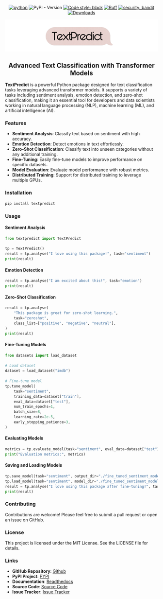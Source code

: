 <div align="center">

[![python](https://img.shields.io/badge/Python-3.9|3.10|3.11|3.12|3.13-3776AB.svg?style=flat&logo=python&logoColor=white)](https://www.python.org) ![PyPI - Version](https://img.shields.io/pypi/v/sentimentpredictor) [![Code style: black](https://img.shields.io/badge/code%20style-black-000000.svg)](https://github.com/psf/black) [![Ruff](https://img.shields.io/endpoint?url=https://raw.githubusercontent.com/astral-sh/ruff/main/assets/badge/v2.json)](https://github.com/astral-sh/ruff) [![security: bandit](https://img.shields.io/badge/security-bandit-yellow.svg)](https://github.com/PyCQA/bandit) [![Downloads](https://static.pepy.tech/badge/textpredict)](https://pepy.tech/project/textpredict)


![TextPredict Logo](https://raw.githubusercontent.com/ankit-aglawe/textpredict/main/assets/logo.png)

## Advanced Text Classification with Transformer Models
</div>

**TextPredict** is a powerful Python package designed for text classification tasks leveraging advanced transformer models. It supports a variety of tasks including sentiment analysis, emotion detection, and zero-shot classification, making it an essential tool for developers and data scientists working in natural language processing (NLP), machine learning (ML), and artificial intelligence (AI).

### Features

- **Sentiment Analysis**: Classify text based on sentiment with high accuracy.
- **Emotion Detection**: Detect emotions in text effortlessly.
- **Zero-Shot Classification**: Classify text into unseen categories without any additional training.
- **Fine-Tuning**: Easily fine-tune models to improve performance on specific datasets.
- **Model Evaluation**: Evaluate model performance with robust metrics.
- **Distributed Training**: Support for distributed training to leverage multiple GPUs.

### Installation

```sh
pip install textpredict
```

### Usage

#### Sentiment Analysis

```python
from textpredict import TextPredict

tp = TextPredict()
result = tp.analyse("I love using this package!", task="sentiment")
print(result)
```

#### Emotion Detection

```python
result = tp.analyse("I am excited about this!", task="emotion")
print(result)
```

#### Zero-Shot Classification

```python
result = tp.analyse(
    "This package is great for zero-shot learning.",
    task="zeroshot",
    class_list=["positive", "negative", "neutral"],
)
print(result)
```

#### Fine-Tuning Models

```python
from datasets import load_dataset

# Load dataset
dataset = load_dataset("imdb")

# Fine-tune model
tp.tune_model(
    task="sentiment",
    training_data=dataset["train"],
    eval_data=dataset["test"],
    num_train_epochs=1,
    batch_size=8,
    learning_rate=2e-5,
    early_stopping_patience=3,
)
```

#### Evaluating Models

```python
metrics = tp.evaluate_model(task="sentiment", eval_data=dataset["test"])
print("Evaluation metrics:", metrics)
```

#### Saving and Loading Models

```python
tp.save_model(task="sentiment", output_dir="./fine_tuned_sentiment_model")
tp.load_model(task="sentiment", model_dir="./fine_tuned_sentiment_model")
result = tp.analyse("I love using this package after fine-tuning!", task="sentiment")
print(result)
```


### Contributing

Contributions are welcome! Please feel free to submit a pull request or open an issue on GitHub.

### License

This project is licensed under the MIT License. See the LICENSE file for details.

### Links

- **GitHub Repository**: [Github](https://github.com/ankit-aglawe/textpredict)
- **PyPI Project**: [PYPI](https://pypi.org/project/textpredict/)
- **Documentation**: [Readthedocs](https://github.com/ankit-aglawe/sentimentpredictor#readme)
- **Source Code**: [Source Code](https://github.com/ankit-aglawe/sentimentpredictor)
- **Issue Tracker**: [Issue Tracker](https://github.com/ankit-aglawe/sentimentpredictor/issues)
